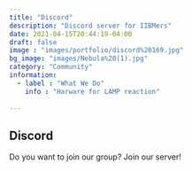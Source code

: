 ```yaml
---
title: "Discord"
description: "Discord server for IIBMers"
date: 2021-04-15T20:44:19-04:00
draft: false
image : "images/portfolio/discord%20169.jpg"
bg_image: "images/Nebula%20(1).jpg"
category: "Community"
information:
  - label : "What We Do"
    info : "Harware for LAMP reaction"
    
---
```


## Discord

Do you want to join our group? Join our server!


